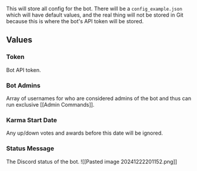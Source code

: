 This will store all config for the bot. There will be a `config_example.json` which will have default values, and the real thing will not be stored in Git because this is where the bot's API token will be stored.

## Values
### Token
Bot API token.

### Bot Admins
Array of usernames for who are considered admins of the bot and thus can run exclusive [[Admin Commands]]. 

### Karma Start Date
Any up/down votes and awards before this date will be ignored.

### Status Message
The Discord status of the bot.
![[Pasted image 20241222201152.png]]


